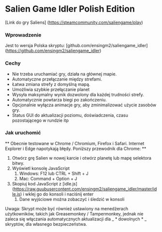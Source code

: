 
# Salien Game Idler Polish Edition

[Link do gry Saliens] (https://steamcommunity.com/saliengame/play)

### Wprowadzenie

Jest to wersja Polska skryptu: [github.com/ensingm2/saliengame_idler] (https://github.com/ensingm2/saliengame_idler)

### Cechy
* Nie trzeba uruchamiać gry, działa na głównej mapie.
* Automatyczne przełączanie między strefami.
* Łatwa zmiana strefy z domyślną mapą.
* Umożliwia szybkie przełączanie planet
* Wysyła maksymalny wynik dozwolony dla każdej trudności strefy.
* Automatycznie powtarza biegi po zakończeniu.
* Opcjonalnie wyłącza animacje gry, aby zminimalizować użycie zasobów gry.
* Status GUI do aktualizacji poziomu, doświadczenia, czasu pozostającego w rundzie itp

### Jak uruchomić
** Obecnie testowane w Chrome / Chromium, Firefox i Safari. Internet Explorer i Edge napotykają błędy. Poniższy przewodnik dla Chrome: **

1. Otwórz grę Salien w nowej karcie i otwórz planetę lub mapę selektora bitwy.
2. Wyświetl konsolę JavaScript
   1. Windows: F12 lub CTRL + Shift + J
   1. Mac: Command + Option + J
3. Skopiuj kod JavaScript z [idle.js] (https://raw.guubusercontent.com/ensingm2/saliengame_idler/master/idle.js) i wklej go do konsoli i naciśnij enter
   1. Dane wyjściowe można zobaczyć i śledzić w konsoli

Uwaga: Skrypt może być również ustawiony na menedżerach użytkowników, takich jak Greasemonkey / Tampermonkey, jednak nie zaleca się włączania automatycznych aktualizacji dla _ * dowolnych * _ skryptów, dla własnego bezpieczeństwa.

